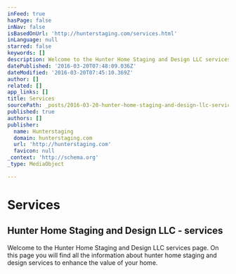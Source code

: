 ```yaml
---
inFeed: true
hasPage: false
inNav: false
isBasedOnUrl: 'http://hunterstaging.com/services.html'
inLanguage: null
starred: false
keywords: []
description: Welcome to the Hunter Home Staging and Design LLC services page. On this page you will find all the information about hunter home staging and design services to enhance the value of your home.
datePublished: '2016-03-20T07:48:09.036Z'
dateModified: '2016-03-20T07:45:10.369Z'
author: []
related: []
app_links: []
title: Services
sourcePath: _posts/2016-03-20-hunter-home-staging-and-design-llc-services.md
published: true
authors: []
publisher:
  name: Hunterstaging
  domain: hunterstaging.com
  url: 'http://hunterstaging.com'
  favicon: null
_context: 'http://schema.org'
_type: MediaObject

---
```

# Services

<article style=""><h1>Hunter Home Staging and Design LLC - services</h1><p>Welcome to the Hunter Home Staging and Design LLC services page. On this page you will find all the information about hunter home staging and design services to enhance the value of your home.</p></article>
